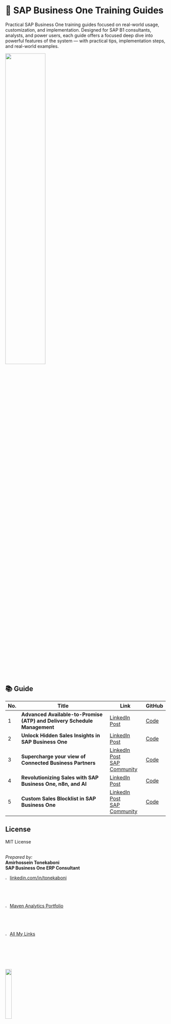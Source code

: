 # 📄 SAP Business One Training Guides
Practical SAP Business One training guides focused on real-world usage, customization, and implementation.
Designed for SAP B1 consultants, analysts, and power users, each guide offers a focused deep dive into powerful features of the system — with practical tips, implementation steps, and real-world examples.

   <img src="https://github.com/user-attachments/assets/23de988a-1c18-4938-8951-15715c6b1da4" width="50%">

## 📚 Guide
| No. | Title                      | Link | GitHub |
|--------|----------------------------|------|------|
| 1      | **Advanced Available-to-Promise (ATP) and Delivery Schedule Management**   | [LinkedIn Post](https://www.linkedin.com/posts/tonekaboni_sap-business-one-available-to-promise-atp-activity-7330141250928508928-e81i?utm_source=share&utm_medium=member_desktop&rcm=ACoAABDb4BUBwrtNLCqckikLrx7TD4YP-5NCMfA) |[Code](https://github.com/atonekaboni/SBO_Inventory/)
| 2      | **Unlock Hidden Sales Insights in SAP Business One** | [LinkedIn Post](https://www.linkedin.com/posts/tonekaboni_sap-business-one-recent-sales-items-activity-7332673836133281795-L2_k?utm_source=share&utm_medium=member_desktop&rcm=ACoAABDb4BUBwrtNLCqckikLrx7TD4YP-5NCMfA) |[Code](https://github.com/atonekaboni/SBO_Marketing)
| 3      | **Supercharge your view of Connected Business Partners**    | [LinkedIn Post](https://www.linkedin.com/pulse/supercharge-your-view-connected-business-partners-tonekaboni-wayse/)<br>[SAP Community](https://community.sap.com/t5/enterprise-resource-planning-blog-posts-by-members/supercharge-your-view-of-connected-business-partners/ba-p/14164745)|[Code](https://github.com/atonekaboni/SBO_ConnectedBP)
| 4      | **Revolutionizing Sales with SAP Business One, n8n, and AI** | [LinkedIn Post](https://www.linkedin.com/posts/tonekaboni_automating-sap-business-one-with-n8n-activity-7338469577615421440-7kD7?utm_source=share&utm_medium=member_desktop&rcm=ACoAABDb4BUBwrtNLCqckikLrx7TD4YP-5NCMfA) |[Code](https://gist.github.com/atonekaboni)
| 5      | **Custom Sales Blocklist in SAP Business One** | [LinkedIn Post](https://www.linkedin.com/posts/tonekaboni_sap-business-one-custom-sales-blocklist-activity-7355487934503882753-VPCk)<br>[SAP Community](https://community.sap.com/t5/enterprise-resource-planning-blog-posts-by-members/custom-sales-blocklist-in-sap-business-one/ba-p/14164922)|[Code](https://gist.github.com/atonekaboni/7256d5944f675a44e4b511d8608ae791)


## License
MIT License


<br>*Prepared by:* <br>**Amirhossein Tonekaboni**<br>**SAP Business One ERP Consultant**

<img src="https://github.com/user-attachments/assets/810e92a1-f6eb-4a5b-a2f5-ea61ad1241af" width="2%">   [linkedin.com/in/tonekaboni](https://www.linkedin.com/in/tonekaboni/)
<br><img src="https://media.licdn.com/dms/image/v2/C4E0BAQGKWpCXrVLm3Q/company-logo_200_200/company-logo_200_200/0/1630580865071/maven_analytics_logo?e=2147483647&v=beta&t=qcxrRWZs5vlYYcpVOg8wAci5gc0UJmV_L0QlzWdaqwc" width="2%"> [Maven Analytics Portfolio](https://mavenanalytics.io/project/33114)
<br><img src="https://github.com/user-attachments/assets/ac4ada0f-8e90-44cf-8fcc-d25c8ea98666" width="2%">   [All My Links](https://allmylinks.com/tonekaboni)

<br><img src="https://github.com/user-attachments/assets/4e896a21-e819-45d1-a709-c6bf81a6fb96" width="20%">
